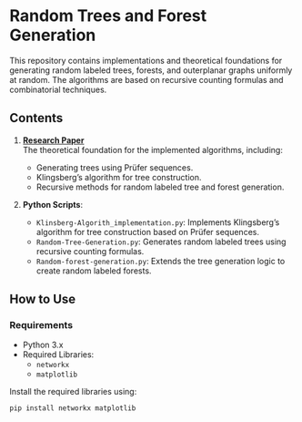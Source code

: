 # Random Trees and Forest Generation

This repository contains implementations and theoretical foundations for generating random labeled trees, forests, and outerplanar graphs uniformly at random. The algorithms are based on recursive counting formulas and combinatorial techniques.

## Contents

1. **[Research Paper](Research_paper.pdf)**  
   The theoretical foundation for the implemented algorithms, including:  
   - Generating trees using Prüfer sequences.  
   - Klingsberg’s algorithm for tree construction.  
   - Recursive methods for random labeled tree and forest generation.

2. **Python Scripts**:
   - `Klinsberg-Algorith_implementation.py`: Implements Klingsberg’s algorithm for tree construction based on Prüfer sequences.
   - `Random-Tree-Generation.py`: Generates random labeled trees using recursive counting formulas.
   - `Random-forest-generation.py`: Extends the tree generation logic to create random labeled forests.

## How to Use

### Requirements
- Python 3.x  
- Required Libraries:
  - `networkx`
  - `matplotlib`

Install the required libraries using:
```bash
pip install networkx matplotlib



